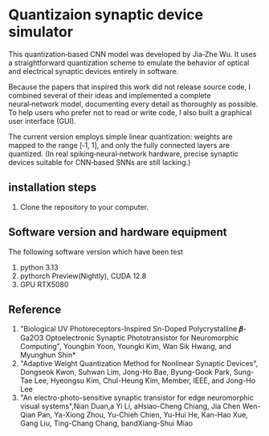 # Quantizaion synaptic device simulator 

This quantization‑based CNN model was developed by Jia‑Zhe Wu. It uses a straightforward quantization scheme to emulate the behavior of optical and electrical synaptic devices entirely in software.

Because the papers that inspired this work did not release source code, I combined several of their ideas and implemented a complete neural‑network model, documenting every detail as thoroughly as possible. To help users who prefer not to read or write code, I also built a graphical user interface (GUI).

The current version employs simple linear quantization: weights are mapped to the range [‑1, 1], and only the fully connected layers are quantized. (In real spiking‑neural‑network hardware, precise synaptic devices suitable for CNN‑based SNNs are still lacking.)

## installation steps
1. Clone the repository to your computer.

## Software version and hardware equipment 
The following software version which have been test
1. python 3.13
2. pythorch Preview(Nightly), CUDA 12.8
3. GPU RTX5080 

## Reference 
1. "Biological UV Photoreceptors-Inspired Sn-Doped Polycrystalline 𝜷-Ga2O3 Optoelectronic Synaptic Phototransistor for Neuromorphic Computing", 
Youngbin Yoon, Youngki Kim, Wan Sik Hwang, and Myunghun Shin*
2. "Adaptive Weight Quantization Method for Nonlinear Synaptic Devices", Dongseok Kwon, Suhwan Lim, Jong-Ho Bae, Byung-Gook Park, Sung-Tae Lee, Hyeongsu Kim, Chul-Heung Kim, Member, IEEE, and Jong-Ho Lee
3. "An electro-photo-sensitive synaptic transistor for edge neuromorphic visual systems",Nian Duan,a Yi Li, aHsiao-Cheng Chiang, Jia Chen Wen-Qian Pan, Ya-Xiong Zhou, Yu-Chieh Chien, Yu-Hui He, Kan-Hao Xue, Gang Liu, Ting-Chang Chang, bandXiang-Shui Miao